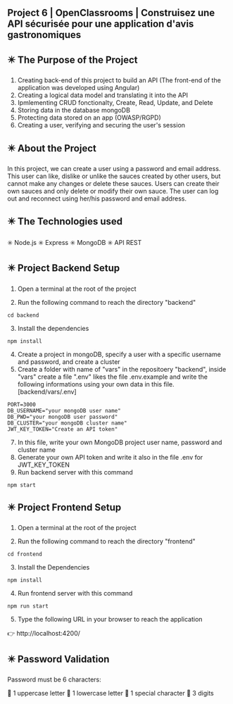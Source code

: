 
## Project 6 | OpenClassrooms | Construisez une API sécurisée pour une application d'avis gastronomiques

## ✴️ The Purpose of the Project

1. Creating back-end of this project to build an API (The front-end of the application was developed using Angular)
2. Creating a logical data model and translating it into the API 
3. Ipmlementing CRUD fonctionalty, Create, Read, Update, and Delete
4. Storing data in the database mongoDB
5. Protecting data stored on an app (OWASP/RGPD)
6. Creating a user, verifying and securing the user's session

## ✴️ About the Project

In this project, we can create a user using a password and email address. This user can like, dislike or unlike the sauces created by other users, but cannot make any changes or delete these sauces. Users can create their own sauces and only delete or modify their own sauce. The user can log out and reconnect using her/his password and email address.

## ✴️ The Technologies used

✳️ Node.js ✳️ Express ✳️ MongoDB ✳️ API REST 

## ✴️ Project Backend Setup

1. Open a terminal at the root of the project

2. Run the following command to reach the directory "backend"

```
cd backend
```
3. Install the dependencies

```
npm install
```
4. Create a project in mongoDB, specify a user with a specific username and password, and create a cluster
5. Create a folder with name of "vars" in the repositoery "backend", inside "vars" create a file ".env" likes the file .env.example and write the following informations using your own data in this file. [backend/vars/.env]

```
PORT=3000
DB_USERNAME="your mongoDB user name"
DB_PWD="your mongoDB user password"
DB_CLUSTER="your mongoDB cluster name"
JWT_KEY_TOKEN="Create an API token"
```
7. In this file, write your own MongoDB project user name, password and cluster name
8. Generate your own API token and write it also in the file .env for JWT_KEY_TOKEN
9. Run backend server with this command

```
npm start
```
## ✴️ Project Frontend Setup

1. Open a terminal at the root of the project

2. Run the following command to reach the directory "frontend"

```
cd frontend
```
3. Install the Dependencies

```
npm install
```
4. Run frontend server with this command

```
npm run start
```

5. Type the following URL in your browser to reach the application

👉 http://localhost:4200/

## ✴️ Password Validation

Password must be 6 characters: 

:pencil: 1 uppercase letter
:pencil: 1 lowercase letter
:pencil: 1 special character
:pencil: 3 digits

